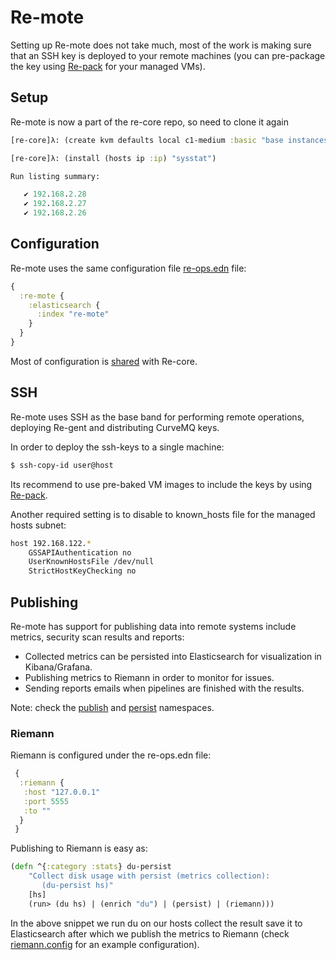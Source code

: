 # Re-mote

Setting up Re-mote does not take much, most of the work is making sure that an SSH key is deployed to your remote machines (you can pre-package the key using [Re-pack](re-pack.md) for your managed VMs).

## Setup

Re-mote is now a part of the re-core repo, so need to clone it again

```clojure
[re-core]λ: (create kvm defaults local c1-medium :basic "base instances" 3)

[re-core]λ: (install (hosts ip :ip) "sysstat")

Run listing summary:

   ✔ 192.168.2.28
   ✔ 192.168.2.27
   ✔ 192.168.2.26

```

## Configuration

Re-mote uses the same configuration file [re-ops.edn](configuration.html#configuration) file:

```clojure
{
  :re-mote {
    :elasticsearch {
      :index "re-mote"
    }
  }
}
```

Most of configuration is [shared](configuration.html#shared) with Re-core.

## SSH

Re-mote uses SSH as the base band for performing remote operations, deploying Re-gent and distributing CurveMQ keys.

In order to deploy the ssh-keys to a single machine:

```bash
$ ssh-copy-id user@host
```

Its recommend to  use pre-baked VM images to include the keys by using [Re-pack](re-pack.md).

Another required setting is to disable to known_hosts file for the managed hosts subnet:

```bash
host 192.168.122.*
    GSSAPIAuthentication no
    UserKnownHostsFile /dev/null
    StrictHostKeyChecking no
```

## Publishing

Re-mote has support for publishing data into remote systems include metrics, security scan results and reports:

 * Collected metrics can be persisted into Elasticsearch for visualization in Kibana/Grafana.
 * Publishing metrics to Riemann in order to monitor for issues.
 * Sending reports emails when pipelines are finished with the results.

Note: check the [publish](https://re-ops.github.io/re-mote/re-mote.repl.publish.html) and  [persist](https://re-ops.github.io/re-mote/re-mote.persist.es.html) namespaces.

### Riemann

Riemann is configured under the re-ops.edn file:


```clojure
 {
  :riemann {
   :host "127.0.0.1"
   :port 5555
   :to ""
  }
 }

```

Publishing to Riemann is easy as:

```clojure
(defn ^{:category :stats} du-persist
    "Collect disk usage with persist (metrics collection):
       (du-persist hs)"
    [hs]
    (run> (du hs) | (enrich "du") | (persist) | (riemann)))

```

In the above snippet we run du on our hosts collect the result save it to Elasticsearch after which we publish the metrics to Riemann (check [riemann.config](https://github.com/re-ops/re-mote/blob/master/riemann.config) for an example configuration).
